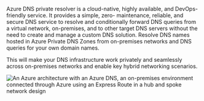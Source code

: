 
Azure DNS private resolver is a cloud-native, highly available, and DevOps-friendly service. It provides a simple, zero- maintenance, reliable, and secure DNS service to resolve and conditionally forward DNS queries from a virtual network, on-premises, and to other target DNS servers without the need to create and manage a custom DNS solution. Resolve DNS names hosted in Azure Private DNS Zones from on-premises networks and DNS queries for your own domain names.

This will make your DNS infrastructure work privately and seamlessly across on-premises networks and enable key hybrid networking scenarios.

![An Azure architecture with an Azure DNS, an on-premises environment connected through Azure using an Express Route in a hub and spoke network design](https://learn.microsoft.com/en-us/training/modules/intro-to-azure-dns-private-resolver/media/dns-private-resolver.png)
